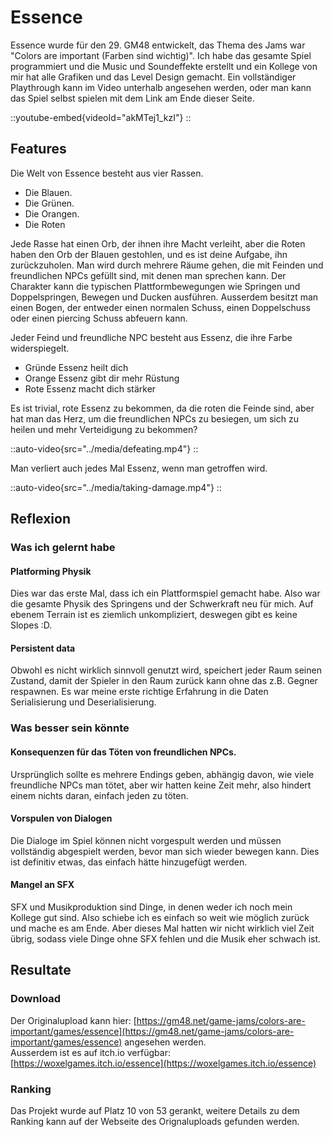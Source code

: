 # Essence
Essence wurde für den 29. GM48 entwickelt, das Thema des Jams war "Colors are important (Farben sind wichtig)".
Ich habe das gesamte Spiel programmiert und die Music und Soundeffekte erstellt und ein Kollege von mir hat alle Grafiken und das Level Design gemacht.
Ein vollständiger Playthrough kann im Video unterhalb angesehen werden, oder man kann das Spiel selbst spielen mit dem Link am Ende dieser Seite.

::youtube-embed{videoId="akMTej1_kzI"}
::

## Features
Die Welt von Essence besteht aus vier Rassen.
- Die Blauen.
- Die Grünen.
- Die Orangen.
- Die Roten

Jede Rasse hat einen Orb, der ihnen ihre Macht verleiht, aber die Roten haben den Orb der Blauen gestohlen, und es ist deine Aufgabe, ihn zurückzuholen.
Man wird durch mehrere Räume gehen, die mit Feinden und freundlichen NPCs gefüllt sind, mit denen man sprechen kann.
Der Charakter kann die typischen Plattformbewegungen wie Springen und Doppelspringen, Bewegen und Ducken ausführen.
Ausserdem besitzt man einen Bogen, der entweder einen normalen Schuss, einen Doppelschuss oder einen piercing Schuss abfeuern kann.

Jeder Feind und freundliche NPC besteht aus Essenz, die ihre Farbe widerspiegelt.

- Gründe Essenz heilt dich
- Orange Essenz gibt dir mehr Rüstung
- Rote Essenz macht dich stärker

Es ist trivial, rote Essenz zu bekommen, da die roten die Feinde sind, aber hat man das Herz, um die freundlichen NPCs zu besiegen, 
um sich zu heilen und mehr Verteidigung zu bekommen?

::auto-video{src="../media/defeating.mp4"}
::

Man verliert auch jedes Mal Essenz, wenn man getroffen wird.

::auto-video{src="../media/taking-damage.mp4"}
::

## Reflexion

### Was ich gelernt habe

#### Platforming Physik
Dies war das erste Mal, dass ich ein Plattformspiel gemacht habe.
Also war die gesamte Physik des Springens und der Schwerkraft neu für mich.
Auf ebenem Terrain ist es ziemlich unkompliziert, deswegen gibt es keine Slopes :D.

#### Persistent data
Obwohl es nicht wirklich sinnvoll genutzt wird, speichert jeder Raum seinen Zustand, damit der Spieler in den Raum zurück kann ohne das z.B. Gegner respawnen.
Es war meine erste richtige Erfahrung in die Daten Serialisierung und Deserialisierung.

### Was besser sein könnte

#### Konsequenzen für das Töten von freundlichen NPCs.
Ursprünglich sollte es mehrere Endings geben, abhängig davon, wie viele freundliche NPCs man tötet, 
aber wir hatten keine Zeit mehr, also hindert einem nichts daran, einfach jeden zu töten.

#### Vorspulen von Dialogen
Die Dialoge im Spiel können nicht vorgespult werden und müssen vollständig abgespielt werden, bevor man sich wieder bewegen kann.
Dies ist definitiv etwas, das einfach hätte hinzugefügt werden.

#### Mangel an SFX
SFX und Musikproduktion sind Dinge, in denen weder ich noch mein Kollege gut sind.
Also schiebe ich es einfach so weit wie möglich zurück und mache es am Ende.
Aber dieses Mal hatten wir nicht wirklich viel Zeit übrig, sodass viele Dinge ohne SFX fehlen und die Musik eher schwach ist.

## Resultate

### Download
Der Originalupload kann hier: [https://gm48.net/game-jams/colors-are-important/games/essence](https://gm48.net/game-jams/colors-are-important/games/essence) angesehen werden. \
Ausserdem ist es auf itch.io verfügbar: [https://woxelgames.itch.io/essence](https://woxelgames.itch.io/essence)

### Ranking
Das Projekt wurde auf Platz 10 von 53 gerankt, weitere Details zu dem Ranking kann auf der Webseite des Orignaluploads gefunden werden.
